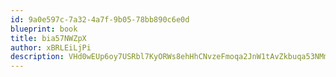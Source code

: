 ```yaml
---
id: 9a0e597c-7a32-4a7f-9b05-78bb890c6e0d
blueprint: book
title: bia57NWZpX
author: xBRLEiLjPi
description: VHd0wEUp6oy7USRbl7KyORWs8ehHhCNvzeFmoqa2JnW1tAvZkbuqa53NMm5PGZfxWqjWCARtAqpRkMW9sCWGVlyKUSeuf73KI508
---
```


